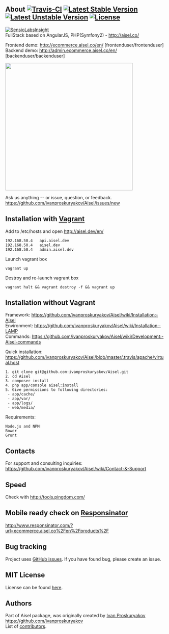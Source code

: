 About [![Travis-CI](https://travis-ci.org/ivanproskuryakov/Aisel.svg?branch=master)](https://travis-ci.org/ivanproskuryakov/Aisel) [![Latest Stable Version](https://poser.pugx.org/aisel/aisel/v/stable.svg)](https://packagist.org/packages/aisel/aisel) [![Latest Unstable Version](https://poser.pugx.org/aisel/aisel/v/unstable.svg)](https://packagist.org/packages/aisel/aisel) [![License](https://poser.pugx.org/aisel/aisel/license.svg)](https://packagist.org/packages/aisel/aisel)
-----------------------------------

[![SensioLabsInsight](https://insight.sensiolabs.com/projects/e3761c26-4de8-4679-8645-ddedad0ae4a4/big.png)](https://insight.sensiolabs.com/projects/e3761c26-4de8-4679-8645-ddedad0ae4a4)<br/>
FullStack based on AngularJS, PHP(Symfony2) - http://aisel.co/

Frontend demo: http://ecommerce.aisel.co/en/ [frontenduser/frontenduser]<br/>
Backend demo: http://admin.ecommerce.aisel.co/en/ [backenduser/backenduser]<br/>

<img width="400" src="http://aisel.co/images/frontend_product_view.png"/>


Ask us anything -- or issue, question, or feedback.
https://github.com/ivanproskuryakov/Aisel/issues/new

Installation with [Vagrant](https://www.vagrantup.com/)
-----------------------------------
Add to /etc/hosts and open http://aisel.dev/en/<br/>
```
192.168.50.4   api.aisel.dev
192.168.50.4   aisel.dev
192.168.50.4   admin.aisel.dev
```
Launch vagrant box
```
vagrant up
```
Destroy and re-launch vagrant box
```
vagrant halt && vagrant destroy -f && vagrant up
```




Installation without Vagrant
-----------------------------------
Framework: https://github.com/ivanproskuryakov/Aisel/wiki/Installation:-Aisel<br/>
Environment: https://github.com/ivanproskuryakov/Aisel/wiki/Installation:-LAMP<br/>
Commands: https://github.com/ivanproskuryakov/Aisel/wiki/Development:-Aisel-commands<br/>

Quick installation:<br/>
https://github.com/ivanproskuryakov/Aisel/blob/master/.travis/apache/virtual.host<br/>

```
1. git clone git@github.com:ivanproskuryakov/Aisel.git
2. cd Aisel
3. composer install
4. php app/console aisel:install
5. Give permissions to following directories: 
 - app/cache/
 - app/var/
 - app/logs/
 - web/media/
```

Requirements:<br/>
```
Node.js and NPM
Bower
Grunt
```

Contacts
-----------------------------------
For support and consulting inquiries: https://github.com/ivanproskuryakov/Aisel/wiki/Contact-&-Support

Speed
-----------------------------------
Check with http://tools.pingdom.com/

Mobile ready check on [Responsinator](http://www.responsinator.com/)
-----------------------------------
http://www.responsinator.com/?url=ecommerce.aisel.co%2Fen%2Fproducts%2F

Bug tracking
-----------------------------------
Project uses [GitHub issues](https://github.com/ivanproskuryakov/Aisel/issues).
If you have found bug, please create an issue.

MIT License
-----------------------------------
License can be found [here](https://github.com/ivanproskuryakov/Aisel/blob/master/LICENSE).

Authors
-----------------------------------
Part of Aisel package, was originally created by [Ivan Proskuryakov](https://github.com/ivanproskuryakov) https://github.com/ivanproskuryakov<br/>
List of [contributors](https://github.com/ivanproskuryakov/AiselConfigBundle/graphs/contributors).
